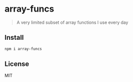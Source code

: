# array-funcs

> A very limited subset of array functions I use every day

## Install

```bash
npm i array-funcs
```

## License

MIT
